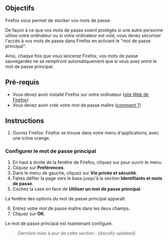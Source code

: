 ## Objectifs

Firefox vous permet de stocker vos mots de passe.

De façon à ce que vos mots de passe soient protégés si une autre personne utilise votre ordinateur ou si votre ordinateur est volé, vous devez sécuriser l'accès à vos mots de passe dans Firefox en activant le "mot de passe principal".

Ainsi, chaque fois que vous lancerez Firefox, vos mots de passe sauvegardés ne se rempliront automatiquement que si vous avez entré le mot de passe principal.

## Pré-requis

- Vous devez avoir installé Firefox sur votre ordinateur ([site Web de Firefox](https://www.mozilla.org/fr/firefox/new/))
- Vous devez avoir créé votre mot de passe maître ([comment ?](fr/master-password.md))

## Instructions

1. Ouvrez Firefox. Firefox se trouve dans votre menu d'applications, avec une icône orange.

### Configurer le mot de passe principal

1. En haut à droite de la fenêtre de Firefox, cliquez sur <i class="icon-menu"></i> pour ouvrir le menu.
2. Cliquez sur <i class="icon-cog"></i> **Préférences**.
3. Dans le menu de gauche, cliquez sur **Vie privée et sécurité**.
4. Faites défiler la page vers le base jusqu'à la section **Identifiants et mots de passe**.
5. Cochez la case en face de **Utiliser un mot de passe principal**.

La fenêtre des options du mot de passe principal apparaît.

6. Entrez votre mot de passe maître dans les deux champs.
7. Cliquez sur **OK**.

Le mot de passe principal est maintenant configuré.

> Dernière mise à jour de cette section : {docsify-updated}
